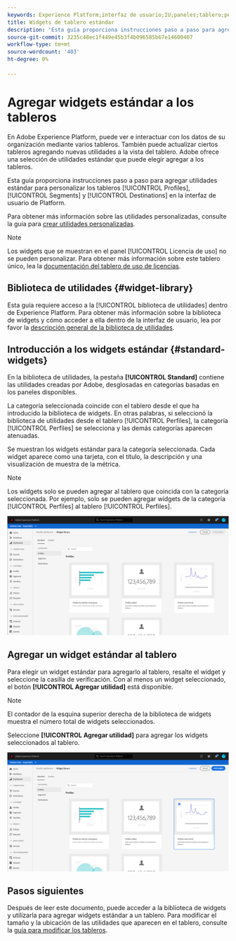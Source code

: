 ```yaml
---
keywords: Experience Platform;interfaz de usuario;IU;paneles;tablero;perfiles;segmentos;destinos;uso de licencias
title: Widgets de tablero estándar
description: 'Esta guía proporciona instrucciones paso a paso para agregar widgets estándar a los tableros de Adobe Experience Platform. '
source-git-commit: 3235c48ec1f449e45b3f4b096585b67e14600407
workflow-type: tm+mt
source-wordcount: '403'
ht-degree: 0%

---
```


# Agregar widgets estándar a los tableros

En Adobe Experience Platform, puede ver e interactuar con los datos de su organización mediante varios tableros. También puede actualizar ciertos tableros agregando nuevas utilidades a la vista del tablero. Adobe ofrece una selección de utilidades estándar que puede elegir agregar a los tableros.

Esta guía proporciona instrucciones paso a paso para agregar utilidades estándar para personalizar los tableros [!UICONTROL Profiles], [!UICONTROL Segments] y [!UICONTROL Destinations] en la interfaz de usuario de Platform.

Para obtener más información sobre las utilidades personalizadas, consulte la guía para [crear utilidades personalizadas](custom-widgets.md).

>[!NOTE]
>
>Los widgets que se muestran en el panel [!UICONTROL Licencia de uso] no se pueden personalizar. Para obtener más información sobre este tablero único, lea la [documentación del tablero de uso de licencias](../guides/license-usage.md).

## Biblioteca de utilidades {#widget-library}

Esta guía requiere acceso a la [!UICONTROL biblioteca de utilidades] dentro de Experience Platform. Para obtener más información sobre la biblioteca de widgets y cómo acceder a ella dentro de la interfaz de usuario, lea por favor la [descripción general de la biblioteca de utilidades](widget-library.md).

## Introducción a los widgets estándar {#standard-widgets}

En la biblioteca de utilidades, la pestaña **[!UICONTROL Standard]** contiene las utilidades creadas por Adobe, desglosadas en categorías basadas en los paneles disponibles.

La categoría seleccionada coincide con el tablero desde el que ha introducido la biblioteca de widgets. En otras palabras, si seleccionó la biblioteca de utilidades desde el tablero [!UICONTROL Perfiles], la categoría [!UICONTROL Perfiles] se selecciona y las demás categorías aparecen atenuadas.

Se muestran los widgets estándar para la categoría seleccionada. Cada widget aparece como una tarjeta, con el título, la descripción y una visualización de muestra de la métrica.

>[!NOTE]
>
>Los widgets solo se pueden agregar al tablero que coincida con la categoría seleccionada. Por ejemplo, solo se pueden agregar widgets de la categoría [!UICONTROL Perfiles] al tablero [!UICONTROL Perfiles].

![](../images/customization/standard-widgets.png)

## Agregar un widget estándar al tablero

Para elegir un widget estándar para agregarlo al tablero, resalte el widget y seleccione la casilla de verificación. Con al menos un widget seleccionado, el botón **[!UICONTROL Agregar utilidad]** está disponible.

>[!NOTE]
>
>El contador de la esquina superior derecha de la biblioteca de widgets muestra el número total de widgets seleccionados.

Seleccione **[!UICONTROL Agregar utilidad]** para agregar los widgets seleccionados al tablero.

![](../images/customization/add-widget.png)

## Pasos siguientes

Después de leer este documento, puede acceder a la biblioteca de widgets y utilizarla para agregar widgets estándar a un tablero. Para modificar el tamaño y la ubicación de las utilidades que aparecen en el tablero, consulte la [guía para modificar los tableros](modify.md).
